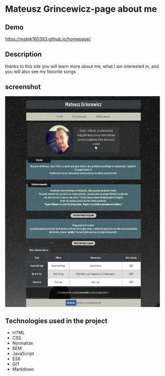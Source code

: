 # Mateusz Grincewicz-page about me

## Demo
https://matek160393.github.io/homepage/
## Description

thanks to this site you will learn more about me, what I am interested in, and you will also see my favorite songs

## screenshot

![screenshot website](https://raw.githubusercontent.com/matek160393/homepage/9ae21a38cc054f8da182b25c38318328e834d1f3/images/matek160393.github.io_homepage_.png)

## Technologies used in the project
- HTML
- CSS
- Normalize
- BEM 
- JavaScript 
- ES6 
- GIT 
- Markdown 

